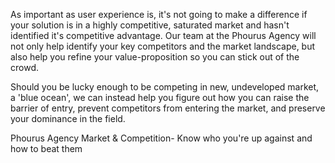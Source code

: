 As important as user experience is, it's not going to make a difference if your solution is in a highly competitive, saturated market and hasn't identified it's competitive advantage. Our team at the Phourus Agency will not only help identify your key competitors and the market landscape, but also help you refine your value-proposition so you can stick out of the crowd. 

Should you be lucky enough to be competing in new, undeveloped market, a 'blue ocean', we can instead help you figure out how you can raise the barrier of entry, prevent competitors from entering the market, and preserve your dominance in the field.

Phourus Agency Market & Competition- Know who you're up against and how to beat them
